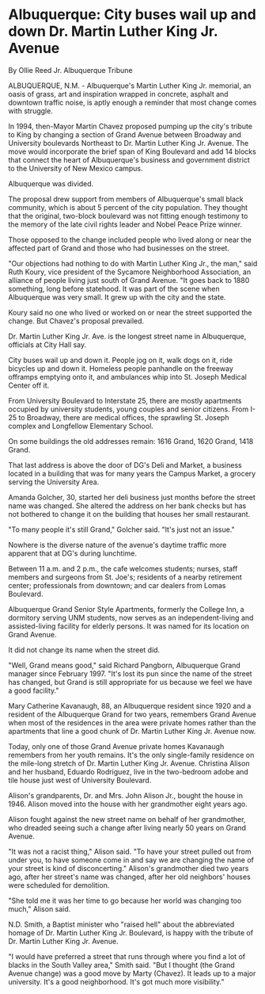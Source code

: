 # Albuquerque: City buses wail up and down Dr. Martin Luther King Jr. Avenue

By Ollie Reed Jr.
Albuquerque Tribune

ALBUQUERQUE, N.M. - Albuquerque's Martin Luther King Jr. memorial, an oasis of grass, art and inspiration wrapped in concrete, asphalt and downtown traffic noise, is aptly enough a reminder that most change comes with struggle.

In 1994, then-Mayor Martin Chavez proposed pumping up the city's tribute to King by changing a section of Grand Avenue between Broadway and University boulevards Northeast to Dr. Martin Luther King Jr. Avenue. The move would incorporate the brief span of King Boulevard and add 14 blocks that connect the heart of Albuquerque's business and government district to the University of New Mexico campus.

Albuquerque was divided.

The proposal drew support from members of Albuquerque's small black community, which is about 5 percent of the city population. They thought that the original, two-block boulevard was not fitting enough testimony to the memory of the late civil rights leader and Nobel Peace Prize winner.

Those opposed to the change included people who lived along or near the affected part of Grand and those who had businesses on the street.

"Our objections had nothing to do with Martin Luther King Jr., the man," said Ruth Koury, vice president of the Sycamore Neighborhood Association, an alliance of people living just south of Grand Avenue. "It goes back to 1880 something, long before statehood. It was part of the scene when Albuquerque was very small. It grew up with the city and the state.

Koury said no one who lived or worked on or near the street supported the change. But Chavez's proposal prevailed.

Dr. Martin Luther King Jr. Ave. is the longest street name in Albuquerque, officials at City Hall say.

City buses wail up and down it. People jog on it, walk dogs on it, ride bicycles up and down it. Homeless people panhandle on the freeway offramps emptying onto it, and ambulances whip into St. Joseph Medical Center off it.

From University Boulevard to Interstate 25, there are mostly apartments occupied by university students, young couples and senior citizens. From I-25 to Broadway, there are medical offices, the sprawling St. Joseph complex and Longfellow Elementary School.

On some buildings the old addresses remain: 1616 Grand, 1620 Grand, 1418 Grand.

That last address is above the door of DG's Deli and Market, a business located in a building that was for many years the Campus Market, a grocery serving the University Area.

Amanda Golcher, 30, started her deli business just months before the street name was changed. She altered the address on her bank checks but has not bothered to change it on the building that houses her small restaurant.

"To many people it's still Grand," Golcher said. "It's just not an issue."

Nowhere is the diverse nature of the avenue's daytime traffic more apparent that at DG's during lunchtime.

Between 11 a.m. and 2 p.m., the cafe welcomes students; nurses, staff members and surgeons from St. Joe's; residents of a nearby retirement center; professionals from downtown; and car dealers from Lomas Boulevard.

Albuquerque Grand Senior Style Apartments, formerly the College Inn, a dormitory serving UNM students, now serves as an independent-living and assisted-living facility for elderly persons. It was named for its location on Grand Avenue.

It did not change its name when the street did.

"Well, Grand means good," said Richard Pangborn, Albuquerque Grand manager since February 1997. "It's lost its pun since the name of the street has changed, but Grand is still appropriate for us because we feel we have a good facility."

Mary Catherine Kavanaugh, 88, an Albuquerque resident since 1920 and a resident of the Albuquerque Grand for two years, remembers Grand Avenue when most of the residences in the area were private homes rather than the apartments that line a good chunk of Dr. Martin Luther King Jr. Avenue now.

Today, only one of those Grand Avenue private homes Kavanaugh remembers from her youth remains. It's the only single-family residence on the mile-long stretch of Dr. Martin Luther King Jr. Avenue. Christina Alison and her husband, Eduardo Rodriguez, live in the two-bedroom adobe and tile house just west of University Boulevard.

Alison's grandparents, Dr. and Mrs. John Alison Jr., bought the house in 1946. Alison moved into the house with her grandmother eight years ago.

Alison fought against the new street name on behalf of her grandmother, who dreaded seeing such a change after living nearly 50 years on Grand Avenue.

"It was not a racist thing," Alison said. "To have your street pulled out from under you, to have someone come in and say we are changing the name of your street is kind of disconcerting." Alison's grandmother died two years ago, after her street's name was changed, after her old neighbors' houses were scheduled for demolition.

"She told me it was her time to go because her world was changing too much," Alison said.

N.D. Smith, a Baptist minister who "raised hell" about the abbreviated homage of Dr. Martin Luther King Jr. Boulevard, is happy with the tribute of Dr. Martin Luther King Jr. Avenue.

"I would have preferred a street that runs through where you find a lot of blacks in the South Valley area," Smith said. "But I thought (the Grand Avenue change) was a good move by Marty (Chavez). It leads up to a major university. It's a good neighborhood. It's got much more visibility."